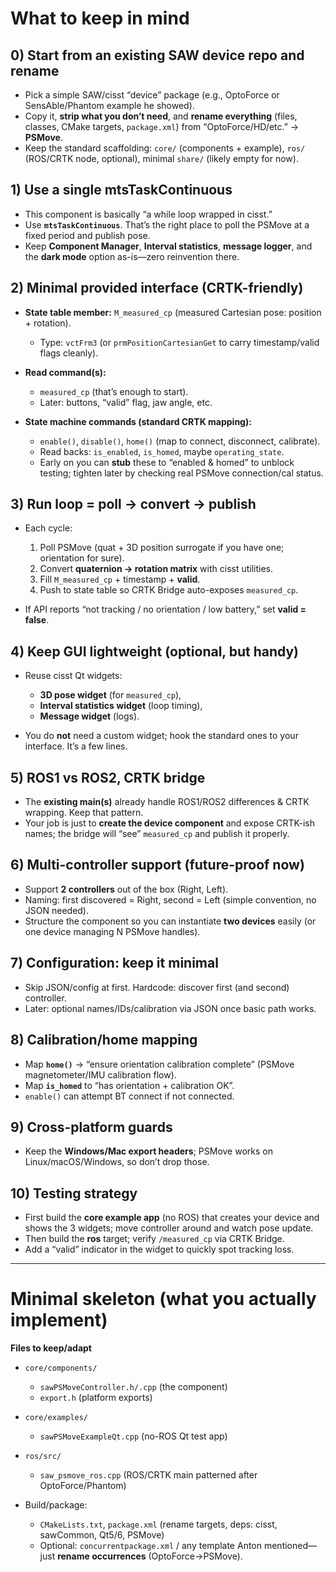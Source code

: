 # What to keep in mind

## 0) Start from an existing SAW device repo and rename

* Pick a simple SAW/cisst “device” package (e.g., OptoForce or SensAble/Phantom example he showed).
* Copy it, **strip what you don’t need**, and **rename everything** (files, classes, CMake targets, `package.xml`) from “OptoForce/HD/etc.” → **PSMove**.
* Keep the standard scaffolding: `core/` (components + example), `ros/` (ROS/CRTK node, optional), minimal `share/` (likely empty for now).

## 1) Use a single mtsTaskContinuous

* This component is basically “a while loop wrapped in cisst.”
* Use **`mtsTaskContinuous`**. That’s the right place to poll the PSMove at a fixed period and publish pose.
* Keep **Component Manager**, **Interval statistics**, **message logger**, and the **dark mode** option as-is—zero reinvention there.

## 2) Minimal provided interface (CRTK-friendly)

* **State table member:** `M_measured_cp` (measured Cartesian pose: position + rotation).

  * Type: `vctFrm3` (or `prmPositionCartesianGet` to carry timestamp/valid flags cleanly).
* **Read command(s):**

  * `measured_cp` (that’s enough to start).
  * Later: buttons, “valid” flag, jaw angle, etc.
* **State machine commands (standard CRTK mapping):**

  * `enable()`, `disable()`, `home()` (map to connect, disconnect, calibrate).
  * Read backs: `is_enabled`, `is_homed`, maybe `operating_state`.
  * Early on you can **stub** these to “enabled & homed” to unblock testing; tighten later by checking real PSMove connection/cal status.

## 3) Run loop = poll → convert → publish

* Each cycle:

  1. Poll PSMove (quat + 3D position surrogate if you have one; orientation for sure).
  2. Convert **quaternion → rotation matrix** with cisst utilities.
  3. Fill `M_measured_cp` + timestamp + **valid**.
  4. Push to state table so CRTK Bridge auto-exposes `measured_cp`.
* If API reports “not tracking / no orientation / low battery,” set **valid = false**.

## 4) Keep GUI lightweight (optional, but handy)

* Reuse cisst Qt widgets:

  * **3D pose widget** (for `measured_cp`),
  * **Interval statistics widget** (loop timing),
  * **Message widget** (logs).
* You do **not** need a custom widget; hook the standard ones to your interface. It’s a few lines.

## 5) ROS1 vs ROS2, CRTK bridge

* The **existing main(s)** already handle ROS1/ROS2 differences & CRTK wrapping. Keep that pattern.
* Your job is just to **create the device component** and expose CRTK-ish names; the bridge will “see” `measured_cp` and publish it properly.

## 6) Multi-controller support (future-proof now)

* Support **2 controllers** out of the box (Right, Left).
* Naming: first discovered = Right, second = Left (simple convention, no JSON needed).
* Structure the component so you can instantiate **two devices** easily (or one device managing N PSMove handles).

## 7) Configuration: keep it minimal

* Skip JSON/config at first. Hardcode: discover first (and second) controller.
* Later: optional names/IDs/calibration via JSON once basic path works.

## 8) Calibration/home mapping

* Map **`home()`** → “ensure orientation calibration complete” (PSMove magnetometer/IMU calibration flow).
* Map **`is_homed`** to “has orientation + calibration OK”.
* `enable()` can attempt BT connect if not connected.

## 9) Cross-platform guards

* Keep the **Windows/Mac export headers**; PSMove works on Linux/macOS/Windows, so don’t drop those.

## 10) Testing strategy

* First build the **core example app** (no ROS) that creates your device and shows the 3 widgets; move controller around and watch pose update.
* Then build the **ros** target; verify `/measured_cp` via CRTK Bridge.
* Add a “valid” indicator in the widget to quickly spot tracking loss.

---

# Minimal skeleton (what you actually implement)

**Files to keep/adapt**

* `core/components/`

  * `sawPSMoveController.h/.cpp` (the component)
  * `export.h` (platform exports)
* `core/examples/`

  * `sawPSMoveExampleQt.cpp` (no-ROS Qt test app)
* `ros/src/`

  * `saw_psmove_ros.cpp` (ROS/CRTK main patterned after OptoForce/Phantom)
* Build/package:

  * `CMakeLists.txt`, `package.xml` (rename targets, deps: cisst, sawCommon, Qt5/6, PSMove)
  * Optional: `concurrentpackage.xml` / any template Anton mentioned—just **rename occurrences** (OptoForce→PSMove).
